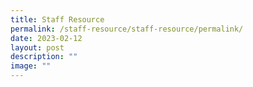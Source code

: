 ```yaml
---
title: Staff Resource
permalink: /staff-resource/staff-resource/permalink/
date: 2023-02-12
layout: post
description: ""
image: ""
---
```

